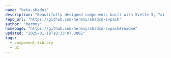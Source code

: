 ```yaml
---
name: "beta-shadui"
description: "Beautifully designed components built with Svelte 5, Tailwind CSS, and bits-ui"
repo_url: "https://github.com/hermny/shadcn-svpack"
author: "hermny"
homepage: "https://github.com/hermny/shadcn-svpack#readme"
updated: "2025-01-19T18:33:07.380Z"
tags: 
  - component-library
  - ui
---
```

